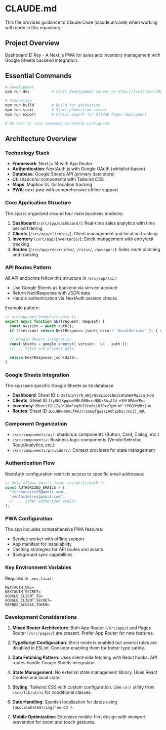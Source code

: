 # CLAUDE.md

This file provides guidance to Claude Code (claude.ai/code) when working with code in this repository.

## Project Overview

Dashboard El Rey - A Next.js PWA for sales and inventory management with Google Sheets backend integration.

## Essential Commands

```bash
# Development
npm run dev          # Start development server on http://localhost:3000

# Production
npm run build        # Build for production
npm run start        # Start production server
npm run export       # Static export for GitHub Pages deployment

# No test or lint commands currently configured
```

## Architecture Overview

### Technology Stack
- **Framework**: Next.js 14 with App Router
- **Authentication**: NextAuth.js with Google OAuth (whitelist-based)
- **Database**: Google Sheets API (primary data store)
- **UI**: shadcn/ui components with Tailwind CSS
- **Maps**: Mapbox GL for location tracking
- **PWA**: next-pwa with comprehensive offline support

### Core Application Structure

The app is organized around four main business modules:

1. **Dashboard** (`/src/app/dashboard/`): Real-time sales analytics with time period filtering
2. **Clients** (`/src/app/clientes/`): Client management and location tracking
3. **Inventory** (`/src/app/inventario/`): Stock management with entry/exit tracking
4. **Routes** (`/src/app/recorridos/`, `/rutas/`, `/navegar/`): Sales route planning and tracking

### API Routes Pattern

All API endpoints follow this structure in `/src/app/api/`:
- Use Google Sheets as backend via service account
- Return NextResponse with JSON data
- Handle authentication via NextAuth session checks

Example pattern:
```typescript
// src/app/api/[module]/route.ts
export async function GET(request: Request) {
  const session = await auth();
  if (!session) return NextResponse.json({ error: 'Unauthorized' }, { status: 401 });

  // Google Sheets integration
  const sheets = google.sheets({ version: 'v4', auth });
  // ... fetch and process data

  return NextResponse.json(data);
}
```

### Google Sheets Integration

The app uses specific Google Sheets as its database:
- **Dashboard**: Sheet ID `1-XStkIoYjYQ_WNjrQV8LIq01NmViQYpNBFMq37a_H6U`
- **Clients**: Sheet ID `1fyGH2Xpqkw49RLR0BvinN8UzSAiA7d-e5Mf0PAwYPos`
- **Inventory**: Sheet ID `1Iy8KJOmFsgfU7fcn0eLO70xz7pW-nP_YP6C0MdRz2Ho`
- **Routes**: Sheet ID `1QSJBRRbKm5fAmJT71oGBfgwsYLAOhZSbqT36c3l_RdU`

### Component Organization

- `/src/components/ui/`: shadcn/ui components (Button, Card, Dialog, etc.)
- `/src/components/`: Business logic components (VendorSelector, RouteAnalytics, etc.)
- `/src/components/providers/`: Context providers for state management

### Authentication Flow

NextAuth configuration restricts access to specific email addresses:
```typescript
// Only allows emails from: src/utils/auth.ts
const AUTHORIZED_EMAILS = [
  'ferchosaico26@gmail.com',
  'ventas1elrey@gmail.com',
  // ... other authorized emails
];
```

### PWA Configuration

The app includes comprehensive PWA features:
- Service worker with offline support
- App manifest for installability
- Caching strategies for API routes and assets
- Background sync capabilities

### Key Environment Variables

Required in `.env.local`:
```
NEXTAUTH_URL=
NEXTAUTH_SECRET=
GOOGLE_CLIENT_ID=
GOOGLE_CLIENT_SECRET=
MAPBOX_ACCESS_TOKEN=
```

### Development Considerations

1. **Mixed Router Architecture**: Both App Router (`/src/app/`) and Pages Router (`/src/pages/`) are present. Prefer App Router for new features.

2. **TypeScript Configuration**: Strict mode is enabled but several rules are disabled in ESLint. Consider enabling them for better type safety.

3. **Data Fetching Pattern**: Uses client-side fetching with React hooks. API routes handle Google Sheets integration.

4. **State Management**: No external state management library. Uses React Context and local state.

5. **Styling**: Tailwind CSS with custom configuration. Use `cn()` utility from `/src/lib/utils` for conditional classes.

6. **Date Handling**: Spanish localization for dates using `toLocaleDateString('es-CO')`.

7. **Mobile Optimization**: Extensive mobile-first design with viewport prevention for zoom and touch gestures.